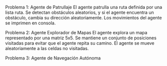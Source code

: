 Problema 1: Agente de Patrullaje
El agente patrulla una ruta definida por una lista ruta.
Se detectan obstáculos aleatorios, y si el agente encuentra un obstáculo, cambia su dirección aleatoriamente.
Los movimientos del agente se imprimen en consola.

Problema 2: Agente Explorador de Mapas
El agente explora un mapa representado por una matriz 5x5.
Se mantiene un conjunto de posiciones visitadas para evitar que el agente repita su camino.
El agente se mueve aleatoriamente a las celdas no visitadas.

Problema 3: Agente de Navegación Autónoma
